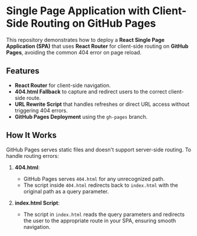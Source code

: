 # Single Page Application with Client-Side Routing on GitHub Pages

This repository demonstrates how to deploy a **React Single Page Application (SPA)** that uses **React Router** for client-side routing on **GitHub Pages**, avoiding the common 404 error on page reload.

## Features

- **React Router** for client-side navigation.
- **404.html Fallback** to capture and redirect users to the correct client-side route.
- **URL Rewrite Script** that handles refreshes or direct URL access without triggering 404 errors.
- **GitHub Pages Deployment** using the `gh-pages` branch.

## How It Works

GitHub Pages serves static files and doesn't support server-side routing. To handle routing errors:

1. **404.html**:
   - GitHub Pages serves `404.html` for any unrecognized path.
   - The script inside `404.html` redirects back to `index.html` with the original path as a query parameter.

2. **index.html Script**:
   - The script in `index.html` reads the query parameters and redirects the user to the appropriate route in your SPA, ensuring smooth navigation.


